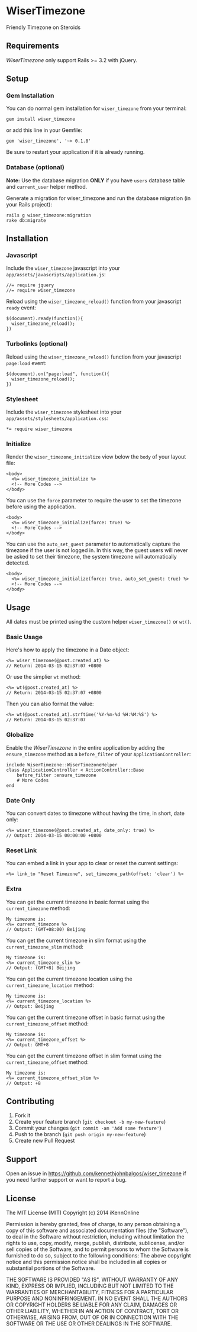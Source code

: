 # WiserTimezone

Friendly Timezone on Steroids

## Requirements

_WiserTimezone_ only support Rails >= 3.2 with jQuery.

## Setup

### Gem Installation

You can do normal gem installation for `wiser_timezone` from your terminal:

    gem install wiser_timezone

or add this line in your Gemfile:

    gem 'wiser_timezone', '~> 0.1.8'

Be sure to restart your application if it is already running.

### Database (optional)

**Note:**
Use the database migration **ONLY** if you have `users` database table and `current_user` helper method.

Generate a migration for wiser_timezone and run the database migration (in your Rails project):

    rails g wiser_timezone:migration
    rake db:migrate

## Installation

### Javascript

Include the `wiser_timezone` javascript into your `app/assets/javascripts/application.js`:

	//= require jquery
	//= require wiser_timezone

Reload using the `wiser_timezone_reload()` function from your javascript `ready` event:

	$(document).ready(function(){
	  wiser_timezone_reload();
	})

### Turbolinks (optional)

Reload using the `wiser_timezone_reload()` function from your javascript `page:load` event:

	$(document).on("page:load", function(){
	  wiser_timezone_reload();
	})

### Stylesheet

Include the `wiser_timezone` stylesheet into your `app/assets/stylesheets/application.css`:

	*= require wiser_timezone

### Initialize

Render the `wiser_timezone_initialize` view below the `body` of your layout file:

	<body>
	  <%= wiser_timezone_initialize %>
	  <!-- More Codes -->
	</body>

You can use the `force` parameter to require the user to set the timezone before using the application.

	<body>
	  <%= wiser_timezone_initialize(force: true) %>
	  <!-- More Codes -->
	</body>

You can use the `auto_set_guest` parameter to automatically capture the timezone if the user is not logged in. In this way, the guest users will never be asked to set their timezone, the system timezone will automatically detected.

	<body>
	  <%= wiser_timezone_initialize(force: true, auto_set_guest: true) %>
	  <!-- More Codes -->
	</body>


## Usage

All dates must be printed using the custom helper `wiser_timezone()` or `wt()`.

### Basic Usage

Here's how to apply the timezone in a Date object:

	<%= wiser_timezone(@post.created_at) %>
	// Return: 2014-03-15 02:37:07 +0800

Or use the simplier `wt` method:

	<%= wt(@post.created_at) %>
	// Return: 2014-03-15 02:37:07 +0800

Then you can also format the value:

	<%= wt(@post.created_at).strftime('%Y-%m-%d %H:%M:%S') %>
	// Return: 2014-03-15 02:37:07

### Globalize

Enable the *WiserTimezone* in the entire application by adding the `ensure_timezone` method as a `before_filter` of your `ApplicationController`:

	include WiserTimezone::WiserTimezoneHelper
	class ApplicationController < ActionController::Base
		before_filter :ensure_timezone
		# More Codes
	end

### Date Only

You can convert dates to timezone without having the time, in short, date only:

	<%= wiser_timezone(@post.created_at, date_only: true) %>
	// Output: 2014-03-15 00:00:00 +0800


### Reset Link

You can embed a link in your app to clear or reset the current settings:

	<%= link_to "Reset Timezone", set_timezone_path(offset: 'clear') %>

### Extra

You can get the current timezone in basic format using the `current_timezone` method:

	My timezone is:
	<%= current_timezone %>
	// Output: (GMT+08:00) Beijing

You can get the current timezone in slim format using the `current_timezone_slim` method:

	My timezone is:
	<%= current_timezone_slim %>
	// Output: (GMT+8) Beijing

You can get the current timezone location using the `current_timezone_location` method:

	My timezone is:
	<%= current_timezone_location %>
	// Output: Beijing

You can get the current timezone offset in basic format using the `current_timezone_offset` method:

	My timezone is:
	<%= current_timezone_offset %>
	// Output: GMT+8

You can get the current timezone offset in slim format using the `current_timezone_offset` method:

	My timezone is:
	<%= current_timezone_offset_slim %>
	// Output: +8

## Contributing

1. Fork it
2. Create your feature branch (`git checkout -b my-new-feature`)
3. Commit your changes (`git commit -am 'Add some feature'`)
4. Push to the branch (`git push origin my-new-feature`)
5. Create new Pull Request

## Support
Open an issue in https://github.com/kennethjohnbalgos/wiser_timezone if you need further support or want to report a bug.

## License

The MIT License (MIT) Copyright (c) 2014 iKennOnline

Permission is hereby granted, free of charge, to any person obtaining a copy of this software and associated documentation files (the "Software"), to deal in the Software without restriction, including without limitation the rights to use, copy, modify, merge, publish, distribute, sublicense, and/or sell copies of the Software, and to permit persons to whom the Software is furnished to do so, subject to the following conditions: The above copyright notice and this permission notice shall be included in all copies or substantial portions of the Software.

THE SOFTWARE IS PROVIDED "AS IS", WITHOUT WARRANTY OF ANY KIND, EXPRESS OR IMPLIED, INCLUDING BUT NOT LIMITED TO THE WARRANTIES OF MERCHANTABILITY, FITNESS FOR A PARTICULAR PURPOSE AND NONINFRINGEMENT. IN NO EVENT SHALL THE AUTHORS OR COPYRIGHT HOLDERS BE LIABLE FOR ANY CLAIM, DAMAGES OR OTHER LIABILITY, WHETHER IN AN ACTION OF CONTRACT, TORT OR OTHERWISE, ARISING FROM, OUT OF OR IN CONNECTION WITH THE SOFTWARE OR THE USE OR OTHER DEALINGS IN THE SOFTWARE.
